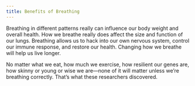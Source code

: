 ```yaml
---
title: Benefits of Breathing
---
```


Breathing in different patterns really can influence our body weight and overall health. How we breathe really does affect the size and function of our lungs. Breathing allows us to hack into our own nervous system, control our immune response, and restore our health. Changing how we breathe will help us live longer.

No matter what we eat, how much we exercise, how resilient our genes are, how skinny or young or wise we are—none of it will matter unless we’re breathing correctly. That’s what these researchers discovered.

